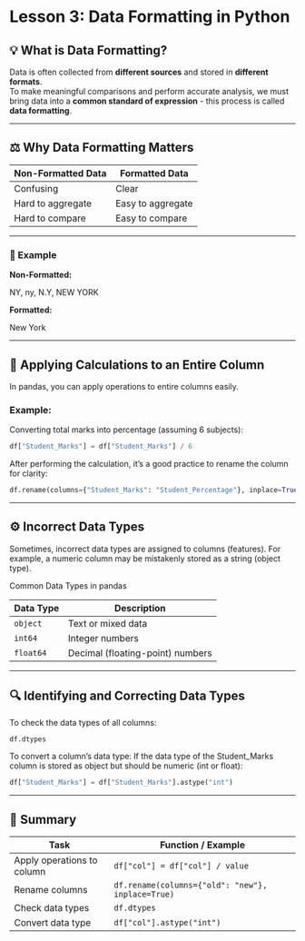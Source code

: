 # Lesson 3: Data Formatting in Python

## 💡 What is Data Formatting?

Data is often collected from **different sources** and stored in **different formats**.  
To make meaningful comparisons and perform accurate analysis, we must bring data into a **common standard of expression** - this process is called **data formatting**.

---

## ⚖️ Why Data Formatting Matters

| Non-Formatted Data | Formatted Data |
|---------------------|----------------|
| Confusing | Clear |
| Hard to aggregate | Easy to aggregate |
| Hard to compare | Easy to compare |

---

### 🧩 Example

**Non-Formatted:**

NY, ny, N.Y, NEW YORK

**Formatted:**

New York

---

## 🧮 Applying Calculations to an Entire Column

In pandas, you can apply operations to entire columns easily.

### Example:
Converting total marks into percentage (assuming 6 subjects):

```python
df["Student_Marks"] = df["Student_Marks"] / 6
```
After performing the calculation, it’s a good practice to rename the column for clarity:

```python
df.rename(columns={"Student_Marks": "Student_Percentage"}, inplace=True)
```

---

## ⚙️ Incorrect Data Types

Sometimes, incorrect data types are assigned to columns (features).
For example, a numeric column may be mistakenly stored as a string (object type).

Common Data Types in pandas

| Data Type | Description                      |
| --------- | -------------------------------- |
| `object`  | Text or mixed data               |
| `int64`   | Integer numbers                  |
| `float64` | Decimal (floating-point) numbers |

---

## 🔍 Identifying and Correcting Data Types

To check the data types of all columns:

```python
df.dtypes
```
To convert a column’s data type:
If the data type of the Student_Marks column is stored as object but should be numeric (int or float):

```python
df["Student_Marks"] = df["Student_Marks"].astype("int")
```

---

## 📘 Summary

| Task                       | Function / Example                                |
| -------------------------- | ------------------------------------------------- |
| Apply operations to column | `df["col"] = df["col"] / value`                   |
| Rename columns             | `df.rename(columns={"old": "new"}, inplace=True)` |
| Check data types           | `df.dtypes`                                       |
| Convert data type          | `df["col"].astype("int")`                         |

